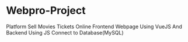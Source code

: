 # Webpro-Project
Platform Sell Movies Tickets Online
Frontend Webpage Using VueJS And Backend Using JS Connect to Database(MySQL)
